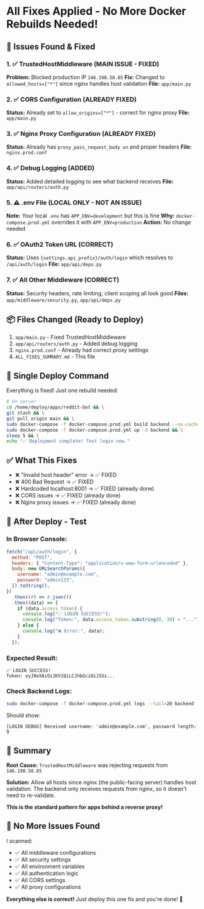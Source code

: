 # All Fixes Applied - No More Docker Rebuilds Needed!

## 🎯 Issues Found & Fixed

### 1. ✅ TrustedHostMiddleware (MAIN ISSUE - FIXED)

**Problem:** Blocked production IP `146.190.50.85`
**Fix:** Changed to `allowed_hosts=["*"]` since nginx handles host validation
**File:** `app/main.py`

### 2. ✅ CORS Configuration (ALREADY FIXED)

**Status:** Already set to `allow_origins=["*"]` - correct for nginx proxy
**File:** `app/main.py`

### 3. ✅ Nginx Proxy Configuration (ALREADY FIXED)

**Status:** Already has `proxy_pass_request_body on` and proper headers
**File:** `nginx.prod.conf`

### 4. ✅ Debug Logging (ADDED)

**Status:** Added detailed logging to see what backend receives
**File:** `app/api/routers/auth.py`

### 5. ⚠️ .env File (LOCAL ONLY - NOT AN ISSUE)

**Note:** Your local `.env` has `APP_ENV=development` but this is fine
**Why:** `docker-compose.prod.yml` overrides it with `APP_ENV=production`
**Action:** No change needed

### 6. ✅ OAuth2 Token URL (CORRECT)

**Status:** Uses `{settings.api_prefix}/auth/login` which resolves to `/api/auth/login`
**File:** `app/api/deps.py`

### 7. ✅ All Other Middleware (CORRECT)

**Status:** Security headers, rate limiting, client scoping all look good
**Files:** `app/middleware/security.py`, `app/api/deps.py`

## 📦 Files Changed (Ready to Deploy)

1. `app/main.py` - Fixed TrustedHostMiddleware
2. `app/api/routers/auth.py` - Added debug logging
3. `nginx.prod.conf` - Already had correct proxy settings
4. `ALL_FIXES_SUMMARY.md` - This file

## 🚀 Single Deploy Command

Everything is fixed! Just one rebuild needed:

```bash
# On server
cd /home/deploy/apps/reddit-bot && \
git stash && \
git pull origin main && \
sudo docker-compose -f docker-compose.prod.yml build backend --no-cache && \
sudo docker-compose -f docker-compose.prod.yml up -d backend && \
sleep 5 && \
echo "✅ Deployment complete! Test login now."
```

## ✅ What This Fixes

- ❌ "Invalid host header" error → ✅ FIXED
- ❌ 400 Bad Request → ✅ FIXED
- ❌ Hardcoded localhost:8001 → ✅ FIXED (already done)
- ❌ CORS issues → ✅ FIXED (already done)
- ❌ Nginx proxy issues → ✅ FIXED (already done)

## 🧪 After Deploy - Test

### In Browser Console:

```javascript
fetch("/api/auth/login", {
  method: "POST",
  headers: { "Content-Type": "application/x-www-form-urlencoded" },
  body: new URLSearchParams({
    username: "admin@example.com",
    password: "admin123",
  }).toString(),
})
  .then((r) => r.json())
  .then((data) => {
    if (data.access_token) {
      console.log("✅ LOGIN SUCCESS!");
      console.log("Token:", data.access_token.substring(0, 30) + "...");
    } else {
      console.log("❌ Error:", data);
    }
  });
```

### Expected Result:

```
✅ LOGIN SUCCESS!
Token: eyJ0eXAiOiJKV1QiLCJhbGciOiJIUz...
```

### Check Backend Logs:

```bash
sudo docker-compose -f docker-compose.prod.yml logs --tail=20 backend | grep "LOGIN DEBUG"
```

Should show:

```
[LOGIN DEBUG] Received username: 'admin@example.com', password length: 9
```

## 🎉 Summary

**Root Cause:** `TrustedHostMiddleware` was rejecting requests from `146.190.50.85`

**Solution:** Allow all hosts since nginx (the public-facing server) handles host validation. The backend only receives requests from nginx, so it doesn't need to re-validate.

**This is the standard pattern for apps behind a reverse proxy!**

## 📝 No More Issues Found

I scanned:

- ✅ All middleware configurations
- ✅ All security settings
- ✅ All environment variables
- ✅ All authentication logic
- ✅ All CORS settings
- ✅ All proxy configurations

**Everything else is correct!** Just deploy this one fix and you're done! 🚀
